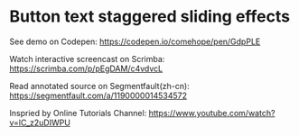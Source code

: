# Button text staggered sliding effects

See demo on Codepen: https://codepen.io/comehope/pen/GdpPLE

Watch interactive screencast on Scrimba: https://scrimba.com/p/pEgDAM/c4vdvcL

Read annotated source on Segmentfault(zh-cn): https://segmentfault.com/a/1190000014534572

Inspried by Online Tutorials Channel: https://www.youtube.com/watch?v=lC_z2uDIWPU